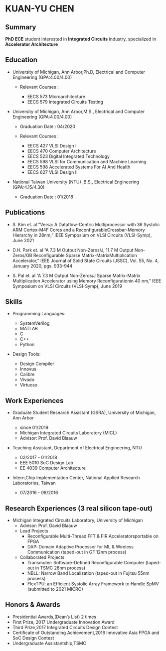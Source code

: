 # KUAN-YU CHEN

## Summary
**PhD ECE** student interested in **Integrated Circuits** industry, specialized in **Accelerator Architecture** 


## Education
* University of Michigan, Ann Arbor,Ph.D, Electrical and Computer Engineering (GPA:4.00/4.00)
    * Relevant Courses :  
    
       * EECS 573 Microarchitecture
       * EECS 579 Integrated Circuits Testing 
    
* University of Michigan, Ann Arbor,M.S., Electrical and Computer Engineering (GPA:4.00/4.00)
  * Graduation Date : 04/2020
  * Relevant Courses : 
  
    * EECS 427 VLSI Design I
    * EECS 470 Computer Architecture
    * EECS 523 Digital Integrated Technology
    * EECS 598 VLSI for Communication and Machine Learning
    * EECS 598 Accelerated Systems For AI And Health
    * EECS 627 VLSI Design II
* National Taiwan University (NTU) ,B.S., Electrical Engineering (GPA:4.15/4.30)
  * Graduation Date : 01/2018


## Publications

* S. Kim et.  al ”Versa:  A Dataflow-Centric Multiprocessor with 36 Systolic ARM Cortex-M4F Cores and a ReconfigurableCrossbar-Memory Hierarchy in 28nm,” IEEE Symposium on VLSI Circuits (VLSI-Symp), June 2021

* D.H. Park et.  al ”A 7.3 M Output Non-Zeros/J, 11.7 M Output Non-Zeros/GB Reconfigurable Sparse Matrix-MatrixMultiplication Accelerator,” IEEE Journal of Solid State Circuits (JSSC), Vol.  55, No.  4, January 2020, pgs.  933-944
* S. Pal et.  al ”A 7.3 M Output Non-Zeros/J Sparse Matrix-Matrix Multiplication Accelerator using Memory Reconfigurationin 40 nm,” IEEE Symposium on VLSI Circuits (VLSI-Symp), June 2019

## Skills

* Programming Languages: 
  
  * SystemVerilog
  * MATLAB
  * C
  * C++
  * Python
* Design Tools:
  
  * Design Compiler
  * Innovus
  * Calibre
  * Vivado
  * Virtuoso

## Work Experiences

* Graduate Student Research Assistant (GSRA), University of Michigan, Ann Arbor 
  * since 01/2019
  * Michigan Integrated Circuits Laboratory (MICL) 
  * Advisor:  Prof.  David Blaauw

* Teaching Assistant, Department of Electrical Engineering, NTU 
  * 02/2017 - 01/2018
  * EEE 5010 SoC Design Lab
  * EE 4039 Computer Architecture

* Intern,Chip Implementation Center, National Applied Research Laboratories, Taiwan
  * 07/2016 - 08/2016


## Research Experiences (3 real silicon tape-out)

* Michigan Integrated Circuits Laboratory, University of Michigan 
  * Advisor:  Prof.  David Blaauw
  * Lead Projects
    * Reconfigurable Multi-Thread FFT & FIR Acceleratorsportable on FPGA
    * DAP: Domain Adaptive Processor for ML & Wireless Communication (taped-out in GF 12nm process)
  * Collaborated Projects
    * Transmuter:  Software-Defined Reconfigurable Computer (taped-out in TSMC 28nm process)
    * NBLL: Narrow Band Localization (taped-out in Fujitsu 55nm process)
    * FlexTPU: an Efficient Systolic Array Framework to Handle SpMV (submitted to 2021 MICRO)


## Honors & Awards

* Presidential Awards,(Dean’s List) 2 times
* First Prize, 2017 Undergraduate Innovation Award
* Third Prize,2017 Integrated Circuits Design Contest
* Certificate of Outstanding Achievement,2016 Innovative Asia FPGA and SoC Design Contest
* Undergraduate Assistantship,TSMC 
